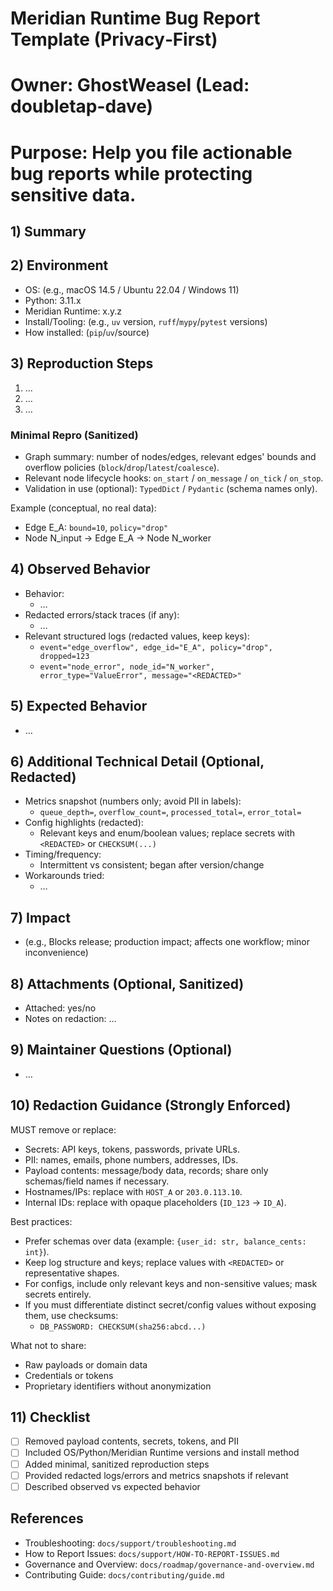 # Meridian Runtime Bug Report Template (Privacy‑First)
# Owner: GhostWeasel (Lead: doubletap-dave)
# Purpose: Help you file actionable bug reports while protecting sensitive data.

## 1) Summary
<!-- 1–3 sentences describing the bug at a high level. Avoid payload contents and sensitive data. -->

## 2) Environment
<!-- Do NOT include secrets, tokens, or PII. -->
- OS: (e.g., macOS 14.5 / Ubuntu 22.04 / Windows 11)
- Python: 3.11.x
- Meridian Runtime: x.y.z
- Install/Tooling: (e.g., `uv` version, `ruff`/`mypy`/`pytest` versions)
- How installed: (`pip`/`uv`/source)

## 3) Reproduction Steps
<!-- Provide the smallest reproduction you can. Keep it sanitized—no payload contents. -->
1) …
2) …
3) …

### Minimal Repro (Sanitized)
<!-- Replace data with placeholders. Share shapes/schemas, not values. -->
- Graph summary: number of nodes/edges, relevant edges' bounds and overflow policies (`block`/`drop`/`latest`/`coalesce`).
- Relevant node lifecycle hooks: `on_start` / `on_message` / `on_tick` / `on_stop`.
- Validation in use (optional): `TypedDict` / `Pydantic` (schema names only).

Example (conceptual, no real data):
- Edge E_A: `bound=10`, `policy="drop"`
- Node N_input -> Edge E_A -> Node N_worker

## 4) Observed Behavior
<!-- What actually happened. Include redacted logs/errors. -->
- Behavior:
  - …
- Redacted errors/stack traces (if any):
  - …
- Relevant structured logs (redacted values, keep keys):
  - `event="edge_overflow", edge_id="E_A", policy="drop", dropped=123`
  - `event="node_error", node_id="N_worker", error_type="ValueError", message="<REDACTED>"`

## 5) Expected Behavior
<!-- What you expected to happen instead. Be specific. -->
- …

## 6) Additional Technical Detail (Optional, Redacted)
<!-- Keep it privacy‑safe. Never share payload contents, secrets, or PII. -->
- Metrics snapshot (numbers only; avoid PII in labels):
  - `queue_depth=`, `overflow_count=`, `processed_total=`, `error_total=`
- Config highlights (redacted):
  - Relevant keys and enum/boolean values; replace secrets with `<REDACTED>` or `CHECKSUM(...)`
- Timing/frequency:
  - Intermittent vs consistent; began after version/change
- Workarounds tried:
  - …

## 7) Impact
<!-- Who/what is affected? Severity? -->
- (e.g., Blocks release; production impact; affects one workflow; minor inconvenience)

## 8) Attachments (Optional, Sanitized)
<!-- If a diagnostics bundle is available, attach the sanitized archive.
     Until an automated collector exists, include a manual set of:
       - Environment details (no secrets)
       - Redacted logs (last 200–500 lines)
       - Topology snapshot (counts, bounds, overflow policies)
       - Minimal repro script (sanitized) -->
- Attached: yes/no
- Notes on redaction: …

## 9) Maintainer Questions (Optional)
<!-- If you have specific questions for maintainers, list them here. -->
- …

## 10) Redaction Guidance (Strongly Enforced)
MUST remove or replace:
- Secrets: API keys, tokens, passwords, private URLs.
- PII: names, emails, phone numbers, addresses, IDs.
- Payload contents: message/body data, records; share only schemas/field names if necessary.
- Hostnames/IPs: replace with `HOST_A` or `203.0.113.10`.
- Internal IDs: replace with opaque placeholders (`ID_123` → `ID_A`).

Best practices:
- Prefer schemas over data (example: `{user_id: str, balance_cents: int}`).
- Keep log structure and keys; replace values with `<REDACTED>` or representative shapes.
- For configs, include only relevant keys and non-sensitive values; mask secrets entirely.
- If you must differentiate distinct secret/config values without exposing them, use checksums:
  - `DB_PASSWORD: CHECKSUM(sha256:abcd...)`

What not to share:
- Raw payloads or domain data
- Credentials or tokens
- Proprietary identifiers without anonymization

## 11) Checklist
- [ ] Removed payload contents, secrets, tokens, and PII
- [ ] Included OS/Python/Meridian Runtime versions and install method
- [ ] Added minimal, sanitized reproduction steps
- [ ] Provided redacted logs/errors and metrics snapshots if relevant
- [ ] Described observed vs expected behavior

## References
- Troubleshooting: `docs/support/troubleshooting.md`
- How to Report Issues: `docs/support/HOW-TO-REPORT-ISSUES.md`
- Governance and Overview: `docs/roadmap/governance-and-overview.md`
- Contributing Guide: `docs/contributing/guide.md`
